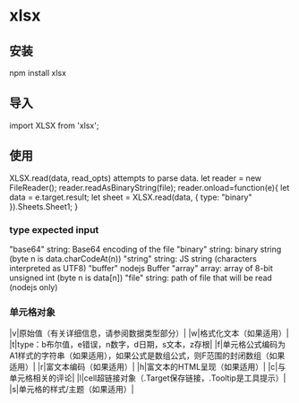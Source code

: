 # xlsx

## 安装
npm install xlsx

## 导入
import XLSX from 'xlsx';

## 使用


XLSX.read(data, read_opts) attempts to parse data.
let reader = new FileReader();
reader.readAsBinaryString(file);
reader.onload=function(e){
    let data = e.target.result;
    let sheet = XLSX.read(data, { type: "binary" }).Sheets.Sheet1;
}

### type	expected input
"base64"	string: Base64 encoding of the file
"binary"	string: binary string (byte n is data.charCodeAt(n))
"string"	string: JS string (characters interpreted as UTF8)
"buffer"	nodejs Buffer
"array"	array: array of 8-bit unsigned int (byte n is data[n])
"file"	string: path of file that will be read (nodejs only)


### 单元格对象

|v|原始值（有关详细信息，请参阅数据类型部分）|
|w|格式化文本（如果适用）|
|t|type：b布尔值，e错误，n数字，d日期，s文本，z存根|
|f|单元格公式编码为A1样式的字符串（如果适用），如果公式是数组公式，则F范围的封闭数组（如果适用）|
|r|富文本编码（如果适用）|
|h|富文本的HTML呈现（如果适用）|
|c|与单元格相关的评论|
|l|cell超链接对象（.Target保存链接，.Tooltip是工具提示）|
|s|单元格的样式/主题（如果适用）|
